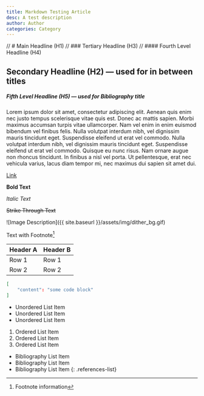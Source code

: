 ```yaml
---
title: Markdown Testing Article
desc: A test description
author: Author
categories: Category
---
```


// # Main Headline (H1)
// ### Tertiary Headline (H3)
// #### Fourth Level Headline (H4)

## Secondary Headline (H2) — used for in between titles


##### Fifth Level Headline (H5) — used for Bibliography title


Lorem ipsum dolor sit amet, consectetur adipiscing elit. Aenean quis enim nec justo tempus scelerisque vitae quis est. Donec ac mattis sapien. Morbi maximus accumsan turpis vitae ullamcorper. Nam vel enim in enim euismod bibendum vel finibus felis. Nulla volutpat interdum nibh, vel dignissim mauris tincidunt eget. Suspendisse eleifend ut erat vel commodo. Nulla volutpat interdum nibh, vel dignissim mauris tincidunt eget. Suspendisse eleifend ut erat vel commodo. Quisque eu nunc risus. Nam ornare augue non rhoncus tincidunt. In finibus a nisl vel porta. Ut pellentesque, erat nec vehicula varius, lacus diam tempor mi, nec maximus dui sapien sit amet dui. 

[Link](#)

**Bold Text**

*Italic Text*

~~Strike Through Text~~

![Image Description]({{ site.baseurl }}/assets/img/dither_bg.gif)

Text with Footnote[^1]

[^1]: Footnote information

|Header A|Header B|
|---|---|
|Row 1|Row 1|
|Row 2|Row 2|

```json
[
	"content": "some code block"
]
```

* Unordered List Item
* Unordered List Item
* Unordered List Item


1. Ordered List Item
2. Ordered List Item
3. Ordered List Item


* Bibliography List Item
* Bibliography List Item
* Bibliography List Item
{: .references-list}